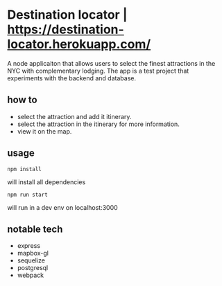 # Destination locator | https://destination-locator.herokuapp.com/

A node applicaiton that allows users to select the finest attractions in the NYC with complementary lodging.
The app is a test project that experiments with the backend and database.

## how to

* select the attraction and add it itinerary.
* select the attraction in the itinerary for more information.
* view it on the map.



## usage

```
npm install
```
will install all dependencies

```
npm run start
```
will run in a dev env on localhost:3000


## notable tech
* express
* mapbox-gl
* sequelize
* postgresql
* webpack
